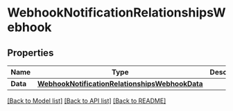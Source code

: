 # WebhookNotificationRelationshipsWebhook

## Properties

Name | Type | Description | Notes
------------ | ------------- | ------------- | -------------
**Data** | [**WebhookNotificationRelationshipsWebhookData**](webhook_notification_relationships_webhook_data.md) |  | [optional] 

[[Back to Model list]](../README.md#documentation-for-models) [[Back to API list]](../README.md#documentation-for-api-endpoints) [[Back to README]](../README.md)


